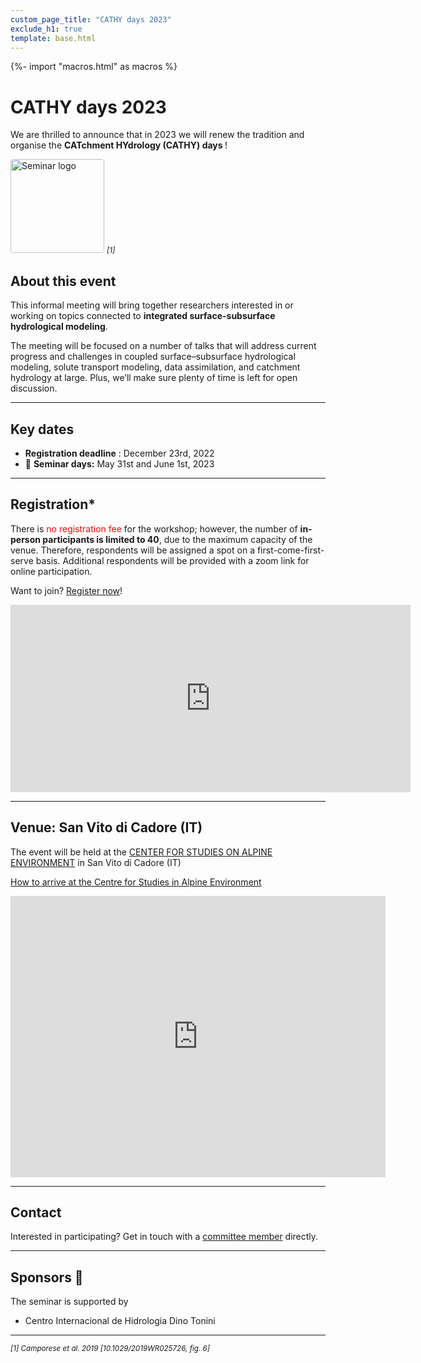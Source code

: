 ```yaml
---
custom_page_title: "CATHY days 2023"
exclude_h1: true
template: base.html
---
```

{%- import "macros.html" as macros %}


<div class="row mb-3 align-items-center">
<div class="col-md-9 col-sm-8 col-8">

<!--
# {{ page.custom_page_title }}
-->

# CATHY days 2023



<p class="lead">
We are thrilled to announce that in 2023 we will renew the tradition and organise the <b>CATchment HYdrology (CATHY) days </b>!

</p>

</div>
<div class="col-md-3 col-sm-4 col-4">
  <img alt="Seminar logo" src="{{ config.logo }}">
  <small> <i> [1] </i> </small>
</div>
</div>



## About this event

<div class="callout callout-success">

This informal meeting will bring together researchers interested in or working on topics connected to **integrated surface-subsurface hydrological modeling**. 

The meeting will be focused on a number of talks that will address current progress and challenges in coupled surface–subsurface hydrological modeling, solute transport modeling, data assimilation, and catchment hydrology at large. Plus, we’ll make sure plenty of time is left for open discussion.


</div>

<hr>

## Key dates


* **Registration deadline** : December 23rd, 2022
* 📅 **Seminar days:** May 31st and June 1st, 2023

<hr>

## Registration*

<div class="callout callout-success">

There is <span style="color:red;">no registration fee</span> for the workshop; however, the number of **in-person participants is limited to 40**, due to the maximum capacity of the venue. Therefore, respondents will be assigned a spot on a first-come-first-serve basis. Additional respondents will be provided with a zoom link for online participation.

</div>

Want to join? [Register now](https://docs.google.com/forms/d/e/1FAIpQLScyDlY_pI9nebjsEMidjBKBpsnzTPT81SnPWstx3w0kQHSFDg/viewform?embedded=true)!

<iframe src="https://docs.google.com/forms/d/e/1FAIpQLScyDlY_pI9nebjsEMidjBKBpsnzTPT81SnPWstx3w0kQHSFDg/viewform?embedded=true" width="640" height="300" frameborder="0" marginheight="0" marginwidth="0">Caricamento…</iframe>









<hr>

## Venue: San Vito di Cadore (IT)

<div class="callout callout-success">

The event will be held at the [CENTER FOR STUDIES ON ALPINE ENVIRONMENT](https://intra.tesaf.unipd.it/sanvito/english.asp) in San Vito di Cadore (IT)
</div>


[How to arrive at the Centre for Studies in Alpine Environment](https://intra.tesaf.unipd.it/sanvito/doc/LPT.pdf)


<iframe src="https://www.google.com/maps/embed?pb=!1m14!1m8!1m3!1d10995.382777225355!2d12.2138519!3d46.4517544!3m2!1i1024!2i768!4f13.1!3m3!1m2!1s0x0%3A0xf6f600dc10482619!2sCentro%20Studi%20per%20l&#39;Ambiente%20Alpino%20-%20Universit%C3%A0%20Degli%20Studi%20Di%20Padova!5e0!3m2!1sfr!2ses!4v1668416547342!5m2!1sfr!2ses" width="600" height="450" style="border:0;" allowfullscreen="" loading="lazy" referrerpolicy="no-referrer-when-downgrade"></iframe>




<hr>



## Contact

<p class="lead">
Interested in participating? Get in touch with a <a href="committees">committee member</a> directly.
</p>


<hr size="3" noshade> 

## Sponsors 🙌

<style>
img {
  border-radius: 4px;
  width: 150px;
}

#envitam {
  width: 450px;
}
</style>


<div class="callout">
The seminar is supported by
<p>
<ul>
  <li> Centro Internacional de Hidrologia Dino Tonini </li>
</ul>    
</p>
</div>

<hr>

<small> <i> [1] Camporese et al. 2019 [10.1029/2019WR025726, fig. 6] </i> </small>







